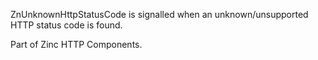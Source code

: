ZnUnknownHttpStatusCode is signalled when an unknown/unsupported HTTP status code is found.

Part of Zinc HTTP Components. 